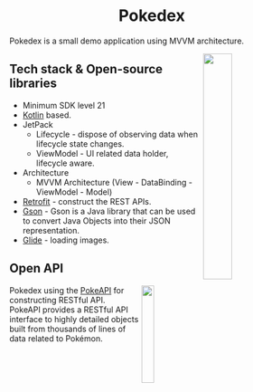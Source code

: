 <h1 align="center">Pokedex</h1>

<p>  
Pokedex is a small demo application using MVVM architecture.<br>
</p>

<img src="/pokemon-preview.gif" align="right" width="32%"/>


## Tech stack & Open-source libraries
- Minimum SDK level 21
- [Kotlin](https://kotlinlang.org/) based.
- JetPack
  - Lifecycle - dispose of observing data when lifecycle state changes.
  - ViewModel - UI related data holder, lifecycle aware.
- Architecture
  - MVVM Architecture (View - DataBinding - ViewModel - Model)
- [Retrofit](https://github.com/square/retrofit) - construct the REST APIs.
- [Gson](https://github.com/google/gson) - Gson is a Java library that can be used to convert Java Objects into their JSON representation.
- [Glide](https://github.com/google/gson) - loading images.

## Open API

<img src="https://user-images.githubusercontent.com/24237865/83422649-d1b1d980-a464-11ea-8c91-a24fdf89cd6b.png" align="right" width="21%"/>

Pokedex using the [PokeAPI](https://pokeapi.co/) for constructing RESTful API.<br>
PokeAPI provides a RESTful API interface to highly detailed objects built from thousands of lines of data related to Pokémon.
